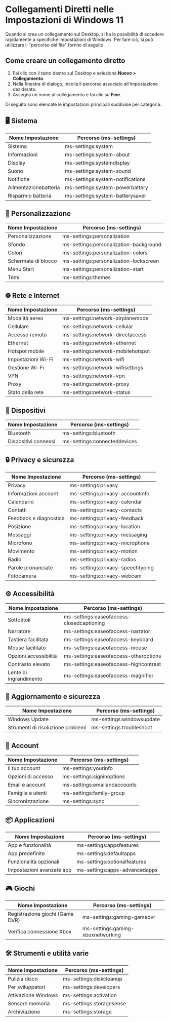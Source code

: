 
# Collegamenti Diretti nelle Impostazioni di Windows 11

Quando si crea un collegamento sul Desktop, si ha la possibilità di accedere rapidamente a specifiche impostazioni di Windows. Per fare ciò, si può utilizzare il "percorso del file" fornito di seguito.

## Come creare un collegamento diretto
1. Fai clic con il tasto destro sul Desktop e seleziona **Nuovo > Collegamento**.
2. Nella finestra di dialogo, incolla il percorso associato all'impostazione desiderata.
3. Assegna un nome al collegamento e fai clic su **Fine**.

Di seguito sono elencate le impostazioni principali suddivise per categoria.

## 🖥️ Sistema

**Nome Impostazione** | **Percorso (ms-settings)**
--------------------- | ---------------------------------
Sistema               | ms-settings:system
Informazioni          | ms-settings:system-about
Display               | ms-settings:systemdisplay
Suono                 | ms-settings:system-sound
Notifiche             | ms-settings:system-notifications
Alimentazionebatteria | ms-settings:system-powerbattery
Risparmio batteria    | ms-settings:system-batterysaver

## 🎨 Personalizzazione

**Nome Impostazione** | **Percorso (ms-settings)**
--------------------- | ---------------------------------
Personalizzazione     | ms-settings:personalization
Sfondo                | ms-settings:personalization-background
Colori                | ms-settings:personalization-colors
Schermata di blocco   | ms-settings:personalization-lockscreen
Menu Start            | ms-settings:personalization-start
Temi                  | ms-settings:themes

## 🌐 Rete e Internet

**Nome Impostazione** | **Percorso (ms-settings)**
--------------------- | ---------------------------------
Modalità aereo        | ms-settings:network-airplanemode
Cellulare             | ms-settings:network-cellular
Accesso remoto        | ms-settings:network-directaccess
Ethernet              | ms-settings:network-ethernet
Hotspot mobile        | ms-settings:network-mobilehotspot
Impostazioni Wi-Fi    | ms-settings:network-wifi
Gestione Wi-Fi        | ms-settings:network-wifisettings
VPN                   | ms-settings:network-vpn
Proxy                 | ms-settings:network-proxy
Stato della rete      | ms-settings:network-status

## 📱 Dispositivi

**Nome Impostazione** | **Percorso (ms-settings)**
--------------------- | ---------------------------------
Bluetooth             | ms-settings:bluetooth
Dispositivi connessi  | ms-settings:connecteddevices

## 🔒 Privacy e sicurezza

**Nome Impostazione** | **Percorso (ms-settings)**
--------------------- | ---------------------------------
Privacy               | ms-settings:privacy
Informazioni account  | ms-settings:privacy-accountinfo
Calendario            | ms-settings:privacy-calendar
Contatti              | ms-settings:privacy-contacts
Feedback e diagnostica| ms-settings:privacy-feedback
Posizione             | ms-settings:privacy-location
Messaggi              | ms-settings:privacy-messaging
Microfono             | ms-settings:privacy-microphone
Movimento             | ms-settings:privacy-motion
Radio                 | ms-settings:privacy-radios
Parole pronunciate    | ms-settings:privacy-speechtyping
Fotocamera            | ms-settings:privacy-webcam

## ⚙️ Accessibilità

**Nome Impostazione** | **Percorso (ms-settings)**
--------------------- | ---------------------------------
Sottotitoli           | ms-settings:easeofaccess-closedcaptioning
Narratore             | ms-settings:easeofaccess-narrator
Tastiera facilitata   | ms-settings:easeofaccess-keyboard
Mouse facilitato      | ms-settings:easeofaccess-mouse
Opzioni accessibilità | ms-settings:easeofaccess-otheroptions
Contrasto elevato     | ms-settings:easeofaccess-highcontrast
Lente di ingrandimento| ms-settings:easeofaccess-magnifier

## 🔄 Aggiornamento e sicurezza

**Nome Impostazione** | **Percorso (ms-settings)**
--------------------- | ---------------------------------
Windows Update        | ms-settings:windowsupdate
Strumenti di risoluzione problemi | ms-settings:troubleshoot

## 👤 Account

**Nome Impostazione** | **Percorso (ms-settings)**
--------------------- | ---------------------------------
Il tuo account        | ms-settings:yourinfo
Opzioni di accesso    | ms-settings:signinoptions
Email e account       | ms-settings:emailandaccounts
Famiglia e utenti     | ms-settings:family-group
Sincronizzazione      | ms-settings:sync

## 📦 Applicazioni

**Nome Impostazione**     | **Percorso (ms-settings)**
------------------------- | ---------------------------------
App e funzionalità        | ms-settings:appsfeatures
App predefinite           | ms-settings:defaultapps
Funzionalità opzionali    | ms-settings:optionalfeatures
Impostazioni avanzate app | ms-settings:apps-advancedapps

## 🎮 Giochi

**Nome Impostazione**           | **Percorso (ms-settings)**
------------------------------- | ---------------------------------
Registrazione giochi (Game DVR) | ms-settings:gaming-gamedvr
Verifica connessione Xbox       | ms-settings:gaming-xboxnetworking

## 🛠️ Strumenti e utilità varie

**Nome Impostazione** | **Percorso (ms-settings)**
--------------------- | ---------------------------------
Pulizia disco         | ms-settings:diskcleanup
Per sviluppatori      | ms-settings:developers
Attivazione Windows   | ms-settings:activation
Sensore memoria       | ms-settings:storagesense
Archiviazione         | ms-settings:storage

